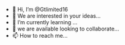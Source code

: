 - 👋 Hi, I’m @Gtlimited16
- 👀 We are interested in your ideas...
- 🌱 I’m currently learning ...
- 💞️ we are available looking to collaborate...
- 📫 How to reach me...

<!---
Gtlimited16/Gtlimited16 is a ✨ special ✨ repository because its `README.md` (this file) appears on your GitHub profile.
You can click the Preview link to take a look at your changes.
--->
